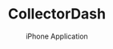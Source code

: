 --- 
published: false
layout: portfolio 
title: CollectorDash 
subtitle: iPhone Application
sitemap: false
background-image: "/images/mac-small.jpg"
about:
    company-name: CollectorDash, Inc.
    company-description: >
        Company description goes here. 
brief:
    brief-images:
      - src: "/images/<picture>.png"
        alt: Alt Text
      - src: "/images/<picture>.png"
        alt: Alt Text
    
    brief-description: |
        put a description of the project here.
    
solution:
    solution-description: |
        I built a solution that

    solution-images-description: The following screen shots show the richness of the unique user interface.
    solution-images:
        - src: "/images/<picture>.png"
          alt: Alt Text
technology:
    technology-description: |
        We built with some technology...
    technology-logos:
        -   src:    "/images/<logo>.png" 
            alt:    "Logo"
recommendation:
    recommendation-description: |
        **"Mark is better than cats..."**

        <name>, <company>, <title>

visit:
    url: "http://www.customer.com"
    name: button caption
---